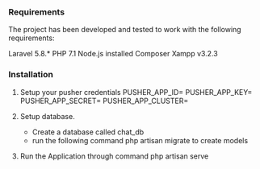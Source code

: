 ### Requirements
The project has been developed and tested to work with the following requirements:

Laravel 5.8.*
PHP 7.1
Node.js installed
Composer
Xampp v3.2.3

### Installation

1. Setup your pusher credentials
    PUSHER_APP_ID= 
    PUSHER_APP_KEY= 
    PUSHER_APP_SECRET= 
    PUSHER_APP_CLUSTER=

2. Setup database.
   - Create a database called chat_db
   - run the following command php artisan migrate to create models

3. Run the Application through command php artisan serve
